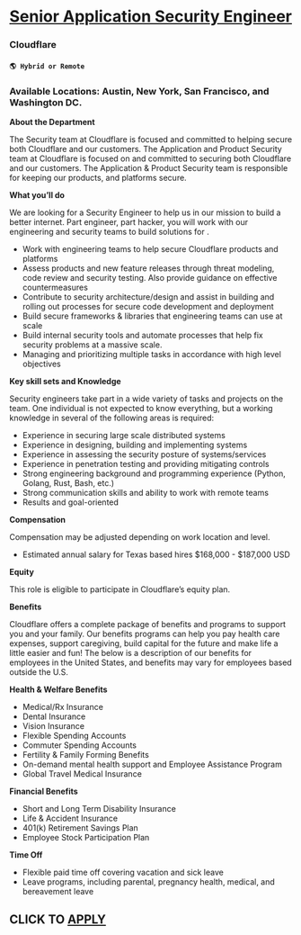 # [Senior Application Security Engineer](https://www.remotewlb.com/apply/senior-application-security-engineer-123348)  
### Cloudflare  
#### `🌎 Hybrid or Remote`  

### **Available Locations: Austin, New York, San Francisco, and Washington DC.**

**About the Department**

The Security team at Cloudflare is focused and committed to helping secure both Cloudflare and our customers. The Application and Product Security team at Cloudflare is focused on and committed to securing both Cloudflare and our customers. The Application & Product Security team is responsible for keeping our products, and platforms secure.

**What you’ll do**

We are looking for a Security Engineer to help us in our mission to build a better internet. Part engineer, part hacker, you will work with our engineering and security teams to build solutions for .

  * Work with engineering teams to help secure Cloudflare products and platforms
  * Assess products and new feature releases through threat modeling, code review and security testing. Also provide guidance on effective countermeasures
  * Contribute to security architecture/design and assist in building and rolling out processes for secure code development and deployment
  * Build secure frameworks & libraries that engineering teams can use at scale
  * Build internal security tools and automate processes that help fix security problems at a massive scale. 
  * Managing and prioritizing multiple tasks in accordance with high level objectives

**Key skill sets and Knowledge**

Security engineers take part in a wide variety of tasks and projects on the team. One individual is not expected to know everything, but a working knowledge in several of the following areas is required:

  * Experience in securing large scale distributed systems
  * Experience in designing, building and implementing systems
  * Experience in assessing the security posture of systems/services
  * Experience in penetration testing and providing mitigating controls
  * Strong engineering background and programming experience (Python, Golang, Rust, Bash, etc.)
  * Strong communication skills and ability to work with remote teams
  * Results and goal-oriented

**Compensation**

Compensation may be adjusted depending on work location and level.

  * Estimated annual salary for Texas based hires $168,000 \- $187,000 USD

**Equity**

This role is eligible to participate in Cloudflare’s equity plan.

**Benefits**

Cloudflare offers a complete package of benefits and programs to support you and your family. Our benefits programs can help you pay health care expenses, support caregiving, build capital for the future and make life a little easier and fun! The below is a description of our benefits for employees in the United States, and benefits may vary for employees based outside the U.S.

**Health & Welfare Benefits**

  * Medical/Rx Insurance
  * Dental Insurance
  * Vision Insurance
  * Flexible Spending Accounts
  * Commuter Spending Accounts
  * Fertility & Family Forming Benefits
  * On-demand mental health support and Employee Assistance Program
  * Global Travel Medical Insurance

**Financial Benefits**

  * Short and Long Term Disability Insurance
  * Life & Accident Insurance
  * 401(k) Retirement Savings Plan
  * Employee Stock Participation Plan

**Time Off**

  * Flexible paid time off covering vacation and sick leave
  * Leave programs, including parental, pregnancy health, medical, and bereavement leave

  
## CLICK TO [APPLY](https://www.remotewlb.com/apply/senior-application-security-engineer-123348)

